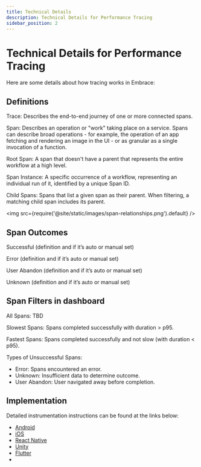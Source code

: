 ```yaml
---
title: Technical Details
description: Technical Details for Performance Tracing
sidebar_position: 2
---
```


# Technical Details for Performance Tracing

Here are some details about how tracing works in Embrace:

## Definitions

Trace: Describes the end-to-end journey of one or more connected spans.

Span: Describes an operation or "work" taking place on a service. Spans can describe broad operations - for example, the operation of an app fetching and rendering an image in the UI - or as granular as a single invocation of a function.

Root Span: A span that doesn't have a parent that represents the entire workflow at a high level.

Span Instance: A specific occurrence of a workflow, representing an individual run of it, identified by a unique Span ID.

Child Spans: Spans that list a given span as their parent. When filtering, a matching child span includes its parent.

<img src={require('@site/static/images/span-relationships.png').default} />


## Span Outcomes

Successful (definition and if it’s auto or manual set)

Error (definition and if it’s auto or manual set)

User Abandon (definition and if it’s auto or manual set)

Unknown (definition and if it’s auto or manual set)

## Span Filters in dashboard

All Spans: TBD

Slowest Spans: Spans completed successfully with duration > p95.

Fastest Spans:  Spans completed successfully and not slow (with duration < p95).

Types of Unsuccessful Spans:

- Error: Spans encountered an error.
- Unknown: Insufficient data to determine outcome.
- User Abandon: User navigated away before completion.

## Implementation

Detailed instrumentation instructions can be found at the links below:  
- [Android](/docs/android/features/traces.md)
- [iOS](/docs/ios/open-source/features/traces.md)
- [React Native](/docs/react-native/features/traces.md)
- [Unity](/docs/unity/features/traces.md)
- [Flutter](/docs/flutter/features/traces.md)
- 

